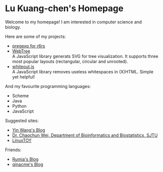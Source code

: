 # Lu Kuang-chen's Homepage

Welcome to my homepage! I am interested in computer science and biology.

Here are some of my projects:

* <a href="https://github.com/KelvinLu1024/pregexp">pregexp for r6rs</a>
* <a href="https://github.com/KelvinLu1024/WebTree">WebTree</a>  
  A JavaScript library generats SVG for tree visualization. It supports three most popular layouts (rectangular, circular and unrooted).
* <a href="https://github.com/KelvinLu1024/whiteout.js"> whiteout.js</a>  
  A JavaScript library removes useless whitespaces in (X)HTML. Simple yet helpful!

And my favourite programming languages:

* Scheme
* Java
* Python
* JavaScript

Suggested sites:

* <a href="http://www.yinwang.org/">Yin Wang's Blog</a>
* <a href="http://cgm.sjtu.edu.cn/index/index.php">Dr. Chaochun Wei, Department of Bioinformatics and Biostatistics, SJTU</a>
* <a href="https://linuxtoy.org/">LinuxTOY</a>

Friends:

* <a href="http://dcclogin.github.io/">Rumia's Blog</a>
* <a href="http://qinacme.com/">qinacme's Blog</a>

